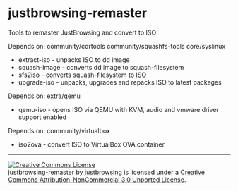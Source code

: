 justbrowsing-remaster
=====================
Tools to remaster JustBrowsing and convert to ISO

Depends on:   community/cdrtools   community/squashfs-tools   core/syslinux
* extract-iso - unpacks ISO to dd image
* squash-image - converts dd image to squash-filesystem
* sfs2iso - converts squash-filesystem to ISO
* upgrade-iso - unpacks, upgrades and repacks ISO to latest packages

Depends on:   extra/qemu
* qemu-iso - opens ISO via QEMU with KVM, audio and vmware driver support enabled

Depends on:   community/virtualbox
* iso2ova - convert ISO to VirtualBox OVA container

-------------------------
<a rel="license" href="http://creativecommons.org/licenses/by-nc/3.0/deed.en_US"><img alt="Creative Commons License" style="border-width:0" src="http://i.creativecommons.org/l/by-nc/3.0/88x31.png" /></a><br /><span xmlns:dct="http://purl.org/dc/terms/" property="dct:title">justbrowsing-remaster</span> by <a xmlns:cc="http://creativecommons.org/ns#" href="https://github.com/justbrowsing/justbrowsing-remaster" property="cc:attributionName" rel="cc:attributionURL">justbrowsing</a> is licensed under a <a rel="license" href="http://creativecommons.org/licenses/by-nc/3.0/deed.en_US">Creative Commons Attribution-NonCommercial 3.0 Unported License</a>.

